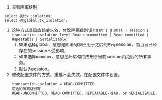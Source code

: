 1. 查看隔离级别
```
select @@tx_isolation;
select @@global.tx_isolation;
```


1. 这种方式重启应该会失效，修改隔离级别语句`set [ global | session ] transaction isolation level Read uncommitted | Read committed | Repeatable | Serializable;`
    1. 如果选择global，意思是此语句将应用于之后的所有session，而当前已经存在的session不受影响。
    1. 如果选择session，意思是此语句将应用于当前session内之后的所有事务。
    2. 默认为session。
1. 修改配置文件的方式，重启不会失效。在配置文件中设置。
    ```
    transaction-isolation = READ-COMMITTED
    可选的隔离级别有   
    READ-UNCOMMITTED, READ-COMMITTED, REPEATABLE-READ, or SERIALIZABLE.


    ```